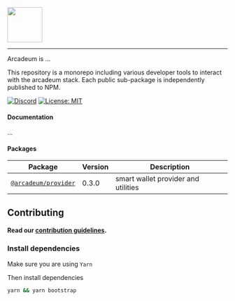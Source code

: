 <img src="https://avatars2.githubusercontent.com/u/35579638?s=200&v=4" width="80px" >

---

Arcadeum is ...

This repository is a monorepo including various developer tools to interact with the arcadeum stack. Each public sub-package is independently published to NPM.

[![Discord](https://img.shields.io/badge/chat-discord.chat-yellow.svg?style=flat)](https://discord.gg/ZsRkaZs)
[![License: MIT](https://img.shields.io/badge/License-MIT-yellow.svg)](https://opensource.org/licenses/MIT)

#### Documentation

...

#### Packages

| Package                                                  | Version                                                                                                                 | Description                                                                                       |
| -------------------------------------------------------- | ----------------------------------------------------------------------------------------------------------------------- | ------------------------------------------------------------------------------------------------- |
| [`@arcadeum/provider`](https://www.npmjs.com/package/@arcadeum/provider) | 0.3.0 | smart wallet provider and utilities    |

## Contributing

#### Read our [contribution guidelines](./CONTRIBUTING.md).

### Install dependencies

Make sure you are using `Yarn`

Then install dependencies

```bash
yarn && yarn bootstrap
```
